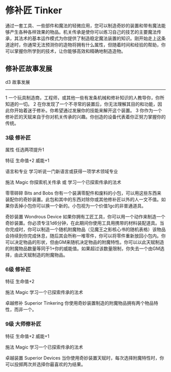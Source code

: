 # 修补匠 Tinker

通过一套工具、一些部件和魔法的轻微应用，您可以制造奇妙的装置和带有魔法能够产生各种各样效果的物品。机关传承是使你可以练习自己的技艺的主要魔法传承，其法术的基本运作模式为你提供了制造稳定魔法装置的知识。刚开始走上这条道途时，你通常无法预测你的造物将拥有什么属性，但随着时间和经验的帮助，你可以掌握你所学到的技术，让你能够高效和精确地制造造物。

## 修补匠故事发展

  d3   故事发展
  ---- --------------------------------------------------------------------------------------------------------------------
  1    一个玩具制造商，工程师，或其他一些有发条机械和修补知识的人教导你，你所知道的一切。
  2    在你发现了一个不寻常的装置后，你无法理解其目的和功能，因此你开始着迷于修补。你希望通过发展你的技能来解开这个装置。
  3    你作为一个修补匠的天赋来自于你对机关传承的兴趣。你创造的设备代表着你正努力掌握你的传统。

### 3级 修补匠

属性 任选两项提升1

特征 生命值+2 威能+1

语言和专业 学习听说一门新语言或获得一项学术领域专业

施法 Magic 你探索机关传承 或 学习一个已探索传承的法术

零零碎碎 Bits and Bobs
你有一个装满零配件和废料的小包，可以用这些东西来装配你的奇妙装置。此包和其中的东西对除你或其他修补匠以外的人一文不值。如果你丢掉小包你可以换一个新的。小包视为一个价值1gc的非普通道具。

奇妙装置 Wondrous Device
如果你拥有工匠工具，你可以用一个动作来制造一个奇妙装置。你必须专注1d6分钟，在此期间你使用工具用携带的材料装配道具。当你完成时，你可以制造一个随机附魔物品（见魔王之影核心书的随机表格）该物品会持续到你完成休息，随后其会所称一堆零件，你可以将零件重新放回小包内。你可以决定物品的形状，但由GM来随机决定物品的附魔特性。你可以以此天赋制造的附魔物品数量等同于1+你的威能值。如果超过该数量限制，你失去一个由GM选择，由此天赋制造的附魔物品。

### 6级 修补匠

特征 生命值+2

施法 Magic 学习一个已探索传承的法术

卓越修补 Superior Tinkering
你使用奇妙装置制造的附魔物品拥有两个物品特性，而非一个。

### 9级 大师修补匠

特征 生命值+2 威能+1

施法 Magic 学习一个已探索传承的法术

卓越装置 Superior Devices
当你使用奇妙装置天赋时，每次选择附魔特性时，你可以投掷两次并选择你最喜欢的为结果。

